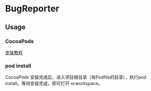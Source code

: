 # BugReporter
## Usage
### CocoaPods
[安装教程](http://code4app.com/article/cocoapods-install-usage)
### pod install
CocoaPods 安装完成后，进入项目根目录（有Podfile的目录），执行pod install。等待安装完成，即可打开 xcworkspace。



